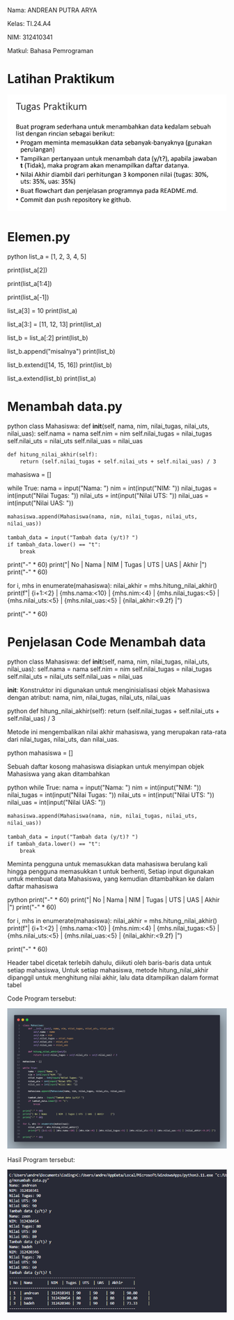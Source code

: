 Nama: ANDREAN PUTRA ARYA

Kelas: TI.24.A4

NIM: 312410341

Matkul: Bahasa Pemrograman

# Latihan Praktikum

![gambar](https://github.com/andreanbadeh/Praktikum-5/blob/0e4ab1927010de801e920353230a3031c5a6e7c0/Image/Screenshot%202024-11-12%20043342.png)

# Elemen.py

python
list_a = [1, 2, 3, 4, 5]

print(list_a[2])

print(list_a[1:4])

print(list_a[-1])

list_a[3] = 10
print(list_a)

list_a[3:] = [11, 12, 13]
print(list_a)

list_b = list_a[:2]
print(list_b)

list_b.append("misalnya")
print(list_b)

list_b.extend([14, 15, 16])
print(list_b)

list_a.extend(list_b)
print(list_a)


# Menambah data.py

python
class Mahasiswa:
    def __init__(self, nama, nim, nilai_tugas, nilai_uts, nilai_uas):
        self.nama = nama
        self.nim = nim
        self.nilai_tugas = nilai_tugas
        self.nilai_uts = nilai_uts
        self.nilai_uas = nilai_uas

    def hitung_nilai_akhir(self):
        return (self.nilai_tugas + self.nilai_uts + self.nilai_uas) / 3

mahasiswa = []

while True:
    nama = input("Nama: ")
    nim = int(input("NIM: "))
    nilai_tugas = int(input("Nilai Tugas: "))
    nilai_uts = int(input("Nilai UTS: "))
    nilai_uas = int(input("Nilai UAS: "))

    mahasiswa.append(Mahasiswa(nama, nim, nilai_tugas, nilai_uts, nilai_uas))

    tambah_data = input("Tambah data (y/t)? ")
    if tambah_data.lower() == "t":
        break

print("-" * 60)
print("| No | Nama       | NIM  | Tugas | UTS  | UAS  | Akhir     |")
print("-" * 60)

for i, mhs in enumerate(mahasiswa):
    nilai_akhir = mhs.hitung_nilai_akhir()
    print(f"| {i+1:<2} | {mhs.nama:<10} | {mhs.nim:<4} | {mhs.nilai_tugas:<5} | {mhs.nilai_uts:<5} | {mhs.nilai_uas:<5} | {nilai_akhir:<9.2f} |")

print("-" * 60)


# Penjelasan Code Menambah data

python
class Mahasiswa:
    def __init__(self, nama, nim, nilai_tugas, nilai_uts, nilai_uas):
        self.nama = nama
        self.nim = nim
        self.nilai_tugas = nilai_tugas
        self.nilai_uts = nilai_uts
        self.nilai_uas = nilai_uas

__init__: Konstruktor ini digunakan untuk menginisialisasi objek Mahasiswa dengan atribut: nama, nim, nilai_tugas, nilai_uts, nilai_uas

python
def hitung_nilai_akhir(self):
    return (self.nilai_tugas + self.nilai_uts + self.nilai_uas) / 3

Metode ini mengembalikan nilai akhir mahasiswa, yang merupakan rata-rata dari nilai_tugas, nilai_uts, dan nilai_uas.

python
mahasiswa = []

Sebuah daftar kosong mahasiswa disiapkan untuk menyimpan objek Mahasiswa yang akan ditambahkan

python
while True:
    nama = input("Nama: ")
    nim = int(input("NIM: "))
    nilai_tugas = int(input("Nilai Tugas: "))
    nilai_uts = int(input("Nilai UTS: "))
    nilai_uas = int(input("Nilai UAS: "))

    mahasiswa.append(Mahasiswa(nama, nim, nilai_tugas, nilai_uts, nilai_uas))

    tambah_data = input("Tambah data (y/t)? ")
    if tambah_data.lower() == "t":
        break

Meminta pengguna untuk memasukkan data mahasiswa berulang kali hingga pengguna memasukkan t untuk berhenti, Setiap input digunakan untuk membuat data Mahasiswa, yang kemudian ditambahkan ke dalam daftar mahasiswa

python
print("-" * 60)
print("| No | Nama       | NIM  | Tugas | UTS  | UAS  | Akhir     |")
print("-" * 60)

for i, mhs in enumerate(mahasiswa):
    nilai_akhir = mhs.hitung_nilai_akhir()
    print(f"| {i+1:<2} | {mhs.nama:<10} | {mhs.nim:<4} | {mhs.nilai_tugas:<5} | {mhs.nilai_uts:<5} | {mhs.nilai_uas:<5} | {nilai_akhir:<9.2f} |")

print("-" * 60)

Header tabel dicetak terlebih dahulu, diikuti oleh baris-baris data untuk setiap mahasiswa, Untuk setiap mahasiswa, metode hitung_nilai_akhir dipanggil untuk menghitung nilai akhir, lalu data ditampilkan dalam format tabel

Code Program tersebut:

![gambar](https://github.com/andreanbadeh/Praktikum-5/blob/349c4503f52243353071446cc6a471388cfd4363/Image/nilai.png)

Hasil Program tersebut:

![gambar](https://github.com/andreanbadeh/Praktikum-5/blob/d0f3d8011ce2790877a2d682f1a44c820bd4d908/Image/Screenshot%202024-11-12%20051101.png)
